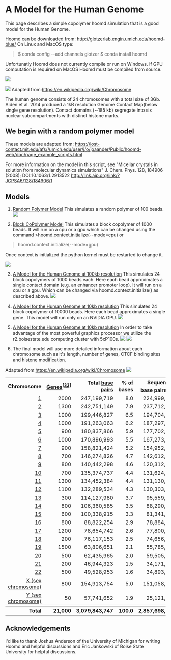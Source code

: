 
# A Model for the Human Genome
This page describes a simple copolymer hoomd simulation that is a good model for the Human Genome.

Hoomd can be downloaded from: http://glotzerlab.engin.umich.edu/hoomd-blue/
On Linux and MacOS type:
>$ conda config --add channels glotzer
>$ conda install hoomd

Unfortunatly Hoomd does not currently compile or run on Windows.
If GPU computation is required on MacOS Hoomd must be compiled from source.

![](https://upload.wikimedia.org/wikipedia/commons/6/6e/PLoSBiol3.5.Fig1bNucleus46Chromosomes.jpg)

![](https://upload.wikimedia.org/wikipedia/commons/4/4b/Chromatin_Structures.png)
Adapted from:https://en.wikipedia.org/wiki/Chromosome

The human genome consists of 24 chromosomes with a total size of 3Gb.  Aiden et al. 2014 produced a 1kB resolution Genome Contact Map(below single gene resolution).  Contact domains (∼185 kb) segregate into six nuclear subcompartments with distinct histone marks.

## We begin with a random polymer model
These models are adapted from: 
https://lost-contact.mit.edu/afs//umich.edu/user/j/o/joaander/Public/hoomd-web/doc/page_example_scripts.html

For more information on the model in this script, see "Micellar crystals in solution from molecular dynamics simulations" J. Chem. Phys. 128, 184906 (2008); DOI:10.1063/1.2913522 http://link.aip.org/link/?JCPSA6/128/184906/1

## Models

1. <a href="https://github.com/fergusonml/Human-Genome-Model/blob/master/create%20random%20polymer.ipynb">Random Polymer Model</a>
This simulates a random polymer of 100 beads.
![](snapshots/polymer.png)

2. <a href="https://github.com/fergusonml/Human-Genome-Model/blob/master/create%20random%20polymer2.ipynb">Block CoPolymer Model</a>
This simulates a block copolymer of 1000 beads.  It will run on a cpu or a gpu which can be changed using the command >hoomd.context.initialize(--mode=cpu)
or
>hoomd.context.initialize(--mode=gpu)

Once context is initialized the python kernel must be restarted to change it.

![](snapshots/copolymer.png)

3. <a href="https://github.com/fergusonml/Human-Genome-Model/blob/master/human_genome_180kb_resolution.ipynb">A Model for the Human Genome at 100kb resolution</a>
This simulates 24 block copolymers of 1000 beads each.  Here each bead approximates a single contact domain (e.g. an enhancer promoter loop).  It will run on a cpu or a gpu.  Which can be changed via hoomd.context.initialize() as described above.
![](snapshots/hum_gen_100kb.png)

4. <a href="https://github.com/fergusonml/Human-Genome-Model/blob/master/human_genome_10kb_resolution.ipynb">A Model for the Human Genome at 10kb resolution</a>
This simulates 24 block copolymer of 10000 beads.  Here each bead approximates a single gene.  This model will run only on an NVIDIA GPU.
![](snapshots/hum_gen_10kb_before.png)

5. <a href="https://github.com/fergusonml/Human-Genome-Model/blob/master/human_genome_10kb_resolution%20(r2.boisestate.edu).ipynb">A Model for the Human Genome at 10kb resolution</a>
In order to take advantage of the most powerful graphics processor we utilize the r2.boisestate.edu computing cluster with 5xP100s.
![](snapshots/hum_gen_10kb_after.png)
![](snapshots/hum_gen_10kb.png)

6. The final model will use more detailed information about each chromosome such as it's length, number of genes, CTCF binding sites and histone modification.

Adapted from:https://en.wikipedia.org/wiki/Chromosome
![](https://upload.wikimedia.org/wikipedia/commons/6/6c/Genes_and_base_pairs_on_chromosomes.svg)

<table class="wikitable sortable" style="text-align:right">
<tr>
<th>Chromosome</th>
<th><a href="https://en.wikipedia.org/wiki/Gene" title="Gene">Genes</a><sup id="cite_ref-33" class="reference"><a href="#cite_note-33">[33]</a></sup></th>
<th>Total <a href="https://en.wikipedia.org/wiki/Nucleobase" title="Nucleobase">base pairs</a></th>
<th>&#160;% of bases</th>
<th>Sequenced base pairs<sup id="cite_ref-34" class="reference"><a href="#cite_note-34">[34]</a></sup></th>
</tr>
<tr>
<td><a href="https://en.wikipedia.org/wiki/Chromosome_1_(human)" class="mw-redirect" title="Chromosome 1 (human)">1</a></td>
<td>2000</td>
<td>247,199,719</td>
<td>8.0</td>
<td>224,999,719</td>
</tr>
<tr>
<td><a href="https://en.wikipedia.org/wiki/Chromosome_2_(human)" class="mw-redirect" title="Chromosome 2 (human)">2</a></td>
<td>1300</td>
<td>242,751,149</td>
<td>7.9</td>
<td>237,712,649</td>
</tr>
<tr>
<td><a href="https://en.wikipedia.org/wiki/Chromosome_3_(human)" class="mw-redirect" title="Chromosome 3 (human)">3</a></td>
<td>1000</td>
<td>199,446,827</td>
<td>6.5</td>
<td>194,704,827</td>
</tr>
<tr>
<td><a href="https://en.wikipedia.org/wiki/Chromosome_4_(human)" class="mw-redirect" title="Chromosome 4 (human)">4</a></td>
<td>1000</td>
<td>191,263,063</td>
<td>6.2</td>
<td>187,297,063</td>
</tr>
<tr>
<td><a href="https://en.wikipedia.org/wiki/Chromosome_5_(human)" class="mw-redirect" title="Chromosome 5 (human)">5</a></td>
<td>900</td>
<td>180,837,866</td>
<td>5.9</td>
<td>177,702,766</td>
</tr>
<tr>
<td><a href="https://en.wikipedia.org/wiki/Chromosome_6_(human)" class="mw-redirect" title="Chromosome 6 (human)">6</a></td>
<td>1000</td>
<td>170,896,993</td>
<td>5.5</td>
<td>167,273,993</td>
</tr>
<tr>
<td><a href="https://en.wikipedia.org/wiki/Chromosome_7_(human)" class="mw-redirect" title="Chromosome 7 (human)">7</a></td>
<td>900</td>
<td>158,821,424</td>
<td>5.2</td>
<td>154,952,424</td>
</tr>
<tr>
<td><a href="https://en.wikipedia.org/wiki/Chromosome_8_(human)" class="mw-redirect" title="Chromosome 8 (human)">8</a></td>
<td>700</td>
<td>146,274,826</td>
<td>4.7</td>
<td>142,612,826</td>
</tr>
<tr>
<td><a href="https://en.wikipedia.org/wiki/Chromosome_9_(human)" class="mw-redirect" title="Chromosome 9 (human)">9</a></td>
<td>800</td>
<td>140,442,298</td>
<td>4.6</td>
<td>120,312,298</td>
</tr>
<tr>
<td><a href="https://en.wikipedia.org/wiki/Chromosome_10_(human)" class="mw-redirect" title="Chromosome 10 (human)">10</a></td>
<td>700</td>
<td>135,374,737</td>
<td>4.4</td>
<td>131,624,737</td>
</tr>
<tr>
<td><a href="https://en.wikipedia.org/wiki/Chromosome_11_(human)" class="mw-redirect" title="Chromosome 11 (human)">11</a></td>
<td>1300</td>
<td>134,452,384</td>
<td>4.4</td>
<td>131,130,853</td>
</tr>
<tr>
<td><a href="https://en.wikipedia.org/wiki/Chromosome_12_(human)" class="mw-redirect" title="Chromosome 12 (human)">12</a></td>
<td>1100</td>
<td>132,289,534</td>
<td>4.3</td>
<td>130,303,534</td>
</tr>
<tr>
<td><a href="https://en.wikipedia.org/wiki/Chromosome_13_(human)" class="mw-redirect" title="Chromosome 13 (human)">13</a></td>
<td>300</td>
<td>114,127,980</td>
<td>3.7</td>
<td>95,559,980</td>
</tr>
<tr>
<td><a href="https://en.wikipedia.org/wiki/Chromosome_14_(human)" class="mw-redirect" title="Chromosome 14 (human)">14</a></td>
<td>800</td>
<td>106,360,585</td>
<td>3.5</td>
<td>88,290,585</td>
</tr>
<tr>
<td><a href="https://en.wikipedia.org/wiki/Chromosome_15_(human)" class="mw-redirect" title="Chromosome 15 (human)">15</a></td>
<td>600</td>
<td>100,338,915</td>
<td>3.3</td>
<td>81,341,915</td>
</tr>
<tr>
<td><a href="https://en.wikipedia.org/wiki/Chromosome_16_(human)" class="mw-redirect" title="Chromosome 16 (human)">16</a></td>
<td>800</td>
<td>88,822,254</td>
<td>2.9</td>
<td>78,884,754</td>
</tr>
<tr>
<td><a href="https://en.wikipedia.org/wiki/Chromosome_17_(human)" class="mw-redirect" title="Chromosome 17 (human)">17</a></td>
<td>1200</td>
<td>78,654,742</td>
<td>2.6</td>
<td>77,800,220</td>
</tr>
<tr>
<td><a href="https://en.wikipedia.org/wiki/Chromosome_18_(human)" class="mw-redirect" title="Chromosome 18 (human)">18</a></td>
<td>200</td>
<td>76,117,153</td>
<td>2.5</td>
<td>74,656,155</td>
</tr>
<tr>
<td><a href="https://en.wikipedia.org/wiki/Chromosome_19_(human)" class="mw-redirect" title="Chromosome 19 (human)">19</a></td>
<td>1500</td>
<td>63,806,651</td>
<td>2.1</td>
<td>55,785,651</td>
</tr>
<tr>
<td><a href="https://en.wikipedia.org/wiki/Chromosome_20_(human)" class="mw-redirect" title="Chromosome 20 (human)">20</a></td>
<td>500</td>
<td>62,435,965</td>
<td>2.0</td>
<td>59,505,254</td>
</tr>
<tr>
<td><a href="https://en.wikipedia.org/wiki/Chromosome_21_(human)" class="mw-redirect" title="Chromosome 21 (human)">21</a></td>
<td>200</td>
<td>46,944,323</td>
<td>1.5</td>
<td>34,171,998</td>
</tr>
<tr>
<td><a href="https://en.wikipedia.org/wiki/Chromosome_22_(human)" class="mw-redirect" title="Chromosome 22 (human)">22</a></td>
<td>500</td>
<td>49,528,953</td>
<td>1.6</td>
<td>34,893,953</td>
</tr>
<tr>
<td><a href="https://en.wikipedia.org/wiki/X_chromosome" title="X chromosome">X (sex chromosome)</a></td>
<td>800</td>
<td>154,913,754</td>
<td>5.0</td>
<td>151,058,754</td>
</tr>
<tr>
<td><a href="https://en.wikipedia.org/wiki/Y_chromosome" title="Y chromosome">Y (sex chromosome)</a></td>
<td>50</td>
<td>57,741,652</td>
<td>1.9</td>
<td>25,121,652</td>
</tr>
<tr class="sortbottom">
<th>Total</th>
<th style="text-align:right">21,000</th>
<th style="text-align:right">3,079,843,747</th>
<th style="text-align:right">100.0</th>
<th style="text-align:right">2,857,698,560</th>
</tr>
</table>

## Acknowledgements
I'd like to thank Joshua Anderson of the University of Michigan for writing Hoomd and helpful discussions and Eric Jankowski of Boise State University for helpful discussions.
